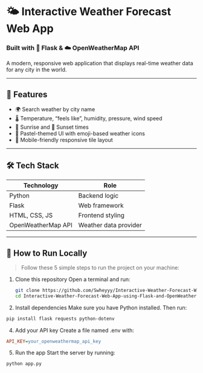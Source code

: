 # 🌤️ Interactive Weather Forecast Web App  
### Built with 🐍 Flask & ☁️ OpenWeatherMap API

A modern, responsive web application that displays real-time weather data for any city in the world.

---

## 🚀 Features

- 🌍 Search weather by city name  
- 🌡️ Temperature, “feels like”, humidity, pressure, wind speed  
- 🌅 Sunrise and 🌇 Sunset times  
- 🎨 Pastel-themed UI with emoji-based weather icons  
- 📱 Mobile-friendly responsive tile layout

---

## 🛠️ Tech Stack

| Technology         | Role                  |
|--------------------|------------------------|
| Python             | Backend logic          |
| Flask              | Web framework          |
| HTML, CSS, JS      | Frontend styling       |
| OpenWeatherMap API | Weather data provider  |

---

## 🧪 How to Run Locally

> Follow these 5 simple steps to run the project on your machine:

1. Clone this repository
   Open a terminal and run:
   ```bash
   git clone https://github.com/Swheyyy/Interactive-Weather-Forecast-Web-App-using-Flask-and-OpenWeatherMap-API.git
   cd Interactive-Weather-Forecast-Web-App-using-Flask-and-OpenWeatherMap-API
   ```
2. Install dependencies
  Make sure you have Python installed. Then run:
  ```bash
  pip install flask requests python-dotenv
  ```

4. Add your API key
  Create a file named .env with:
  ```ini
  API_KEY=your_openweathermap_api_key
  ```

5. Run the app
  Start the server by running:
  ```bash
  python app.py
  ```




